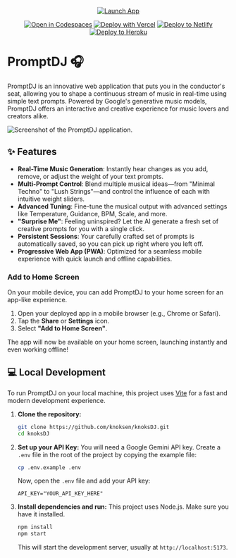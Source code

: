 <!-- One-Click Start -->
<p align="center">
  <a href="https://knoksen.github.io/knoksDJ/">
    <img alt="Launch App" src="https://img.shields.io/badge/LAUNCH%20APP-%F0%9F%9A%80-brightgreen?style=for-the-badge">
  </a>
</p>

<p align="center">
  <a href="https://codespaces.new/knoksen/knoksDJ"><img alt="Open in Codespaces" src="https://github.com/codespaces/badge.svg"></a>
  <a href="https://vercel.com/new/git/external?repository-url=https://github.com/knoksen/knoksDJ"><img alt="Deploy with Vercel" src="https://vercel.com/button"></a>
  <a href="https://app.netlify.com/start/deploy?repository=https://github.com/knoksen/knoksDJ"><img alt="Deploy to Netlify" src="https://www.netlify.com/img/deploy/button.svg"></a>
  <a href="https://heroku.com/deploy?template=https://github.com/knoksen/knoksDJ"><img alt="Deploy to Heroku" src="https://www.herokucdn.com/deploy/button.svg"></a>
</p>

# PromptDJ 🎧

PromptDJ is an innovative web application that puts you in the conductor's seat, allowing you to shape a continuous stream of music in real-time using simple text prompts. Powered by Google's generative music models, PromptDJ offers an interactive and creative experience for music lovers and creators alike.

![Screenshot of the PromptDJ application.](https://storage.googleapis.com/generative-ai-devsite/doc-img/cb2/promptdj-screenshot.png)

## ✨ Features

*   **Real-Time Music Generation**: Instantly hear changes as you add, remove, or adjust the weight of your text prompts.
*   **Multi-Prompt Control**: Blend multiple musical ideas—from "Minimal Techno" to "Lush Strings"—and control the influence of each with intuitive weight sliders.
*   **Advanced Tuning**: Fine-tune the musical output with advanced settings like Temperature, Guidance, BPM, Scale, and more.
*   **"Surprise Me"**: Feeling uninspired? Let the AI generate a fresh set of creative prompts for you with a single click.
*   **Persistent Sessions**: Your carefully crafted set of prompts is automatically saved, so you can pick up right where you left off.
*   **Progressive Web App (PWA)**: Optimized for a seamless mobile experience with quick launch and offline capabilities.

### Add to Home Screen

On your mobile device, you can add PromptDJ to your home screen for an app-like experience.

1.  Open your deployed app in a mobile browser (e.g., Chrome or Safari).
2.  Tap the **Share** or **Settings** icon.
3.  Select **"Add to Home Screen"**.

The app will now be available on your home screen, launching instantly and even working offline!

## 💻 Local Development

To run PromptDJ on your local machine, this project uses [Vite](https://vitejs.dev/) for a fast and modern development experience.

1.  **Clone the repository:**
    ```bash
    git clone https://github.com/knoksen/knoksDJ.git
    cd knoksDJ
    ```
2.  **Set up your API Key:**
    You will need a Google Gemini API key. Create a `.env` file in the root of the project by copying the example file:
    ```bash
    cp .env.example .env
    ```
    Now, open the `.env` file and add your API key:
    ```
    API_KEY="YOUR_API_KEY_HERE"
    ```
3.  **Install dependencies and run:**
    This project uses Node.js. Make sure you have it installed.
    ```bash
    npm install
    npm start
    ```
    This will start the development server, usually at `http://localhost:5173`.